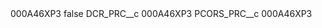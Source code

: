 <?xml version="1.0" encoding="UTF-8"?>
<CustomMetadata xmlns="http://soap.sforce.com/2006/04/metadata" xmlns:xsi="http://www.w3.org/2001/XMLSchema-instance" xmlns:xsd="http://www.w3.org/2001/XMLSchema">
    <label>000A46XP3</label>
    <protected>false</protected>
    <values>
        <field>DCR_PRC__c</field>
        <value xsi:type="xsd:string">000A46XP3</value>
    </values>
    <values>
        <field>PCORS_PRC__c</field>
        <value xsi:type="xsd:string">000A46XP3</value>
    </values>
</CustomMetadata>
